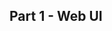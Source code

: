<!-- .slide: class="center" -->

<i class="fa-duotone fa-browser fa-8x fa-duotone-colors-inverted" style="float: right; color: grey;"></i>

## Part 1 - Web UI

